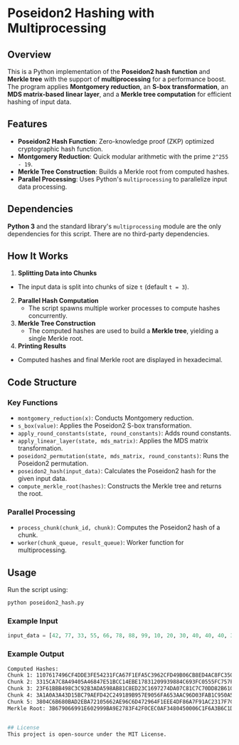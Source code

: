 # Poseidon2 Hashing with Multiprocessing

## Overview
This is a Python implementation of the **Poseidon2 hash function** and **Merkle tree** with the support of **multiprocessing** for a performance boost. The program applies **Montgomery reduction**, an **S-box transformation**, an **MDS matrix-based linear layer**, and a **Merkle tree computation** for efficient hashing of input data.

## Features
- **Poseidon2 Hash Function**: Zero-knowledge proof (ZKP) optimized cryptographic hash function.
- **Montgomery Reduction**: Quick modular arithmetic with the prime `2^255 - 19`.
- **Merkle Tree Construction**: Builds a Merkle root from computed hashes.
- **Parallel Processing**: Uses Python's `multiprocessing` to parallelize input data processing.

## Dependencies
**Python 3** and the standard library's `multiprocessing` module are the only dependencies for this script. There are no third-party dependencies.

## How It Works
1. **Splitting Data into Chunks**
- The input data is split into chunks of size `t` (default `t = 3`).
2. **Parallel Hash Computation**
   - The script spawns multiple worker processes to compute hashes concurrently.
3. **Merkle Tree Construction**
   - The computed hashes are used to build a **Merkle tree**, yielding a single Merkle root.
4. **Printing Results**
- Computed hashes and final Merkle root are displayed in hexadecimal.

## Code Structure
### Key Functions
- `montgomery_reduction(x)`: Conducts Montgomery reduction.
- `s_box(value)`: Applies the Poseidon2 S-box transformation.
- `apply_round_constants(state, round_constants)`: Adds round constants.
- `apply_linear_layer(state, mds_matrix)`: Applies the MDS matrix transformation.
- `poseidon2_permutation(state, mds_matrix, round_constants)`: Runs the Poseidon2 permutation.
- `poseidon2_hash(input_data)`: Calculates the Poseidon2 hash for the given input data.
- `compute_merkle_root(hashes)`: Constructs the Merkle tree and returns the root.

### Parallel Processing
- `process_chunk(chunk_id, chunk)`: Computes the Poseidon2 hash of a chunk.
- `worker(chunk_queue, result_queue)`: Worker function for multiprocessing.

## Usage
Run the script using:
```bash
python poseidon2_hash.py
```

### Example Input
```python
input_data = [42, 77, 33, 55, 66, 78, 88, 99, 10, 20, 30, 40, 40, 40, 30]
```

### Example Output
```bash
Computed Hashes:
Chunk 1: 1107617496CF4DDE3FE54231FCA67F1EFA5C3962CFD49B06CB8ED4AC8FC350FF
Chunk 2: 3315CA7C8A49405A46847E51BCC14EBE17831209939884C693FC0555FC757FC5
Chunk 3: 23F61BBB498C3C92B3ADA598AB81C8ED23C1697274DA07C81C7C70DD82B61099
Chunk 4: 3A1A0A3A43D15BC79AEFD42C249189B957E9056FA653AAC96D03FAB1C950A504
Chunk 5: 3804C6B680BAD2EBA72105662AE96C6D472964F1EEE4DF86A7F91AC2317F7C75
Merkle Root: 3B679066991E602999BA9E2783F42F0CEC0AF3480450006C1F6A3B6C1DBFF2A8


## License
This project is open-source under the MIT License.

